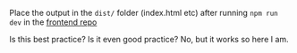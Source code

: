 Place the output in the `dist/` folder (index.html etc) after running `npm run dev` in the [frontend repo](https://github.com/DevBoiAgru/EveryNumberFrontend)

Is this best practice? Is it even good practice? No, but it works so here I am.